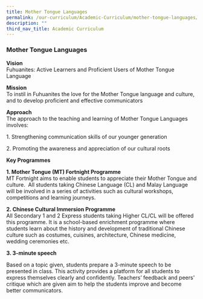 ```yaml
---
title: Mother Tongue Languages
permalink: /our-curriculum/Academic-Curriculum/mother-tongue-languages/
description: ""
third_nav_title: Academic Curriculum
---
```

### Mother Tongue Languages

**Vision**<br>
Fuhuanites: Active Learners and Proficient Users of Mother Tongue Language
  
**Mission**<br>
To instil in Fuhuanites the love for the Mother Tongue language and culture, and to develop proficient and effective communicators

**Approach**
<br>The approach to the teaching and learning of Mother Tongue Languages involves:

1\.  Strengthening communication skills of our younger generation  
    
2\.  Promoting the awareness and appreciation of our cultural roots  

**Key Programmes**<Br>

**1\. Mother Tongue (MT) Fortnight Programme**
<br> MT Fortnight aims to enable students to appreciate their Mother Tongue and culture.  All students taking Chinese Language (CL) and Malay Language will be involved in a series of activities such as cultural workshops, competitions and learning journeys.

**2\. Chinese Cultural Immersion Programme**
<br> All Secondary 1 and 2 Express students taking Higher CL/CL will be offered this programme. It is a school-based enrichment programme where students learn about the history and development of traditional Chinese culture such as costumes, cuisines, architecture, Chinese medicine, wedding ceremonies etc.

**3\. 3-minute speech**

Based on a topic given, students prepare a 3-minute speech to be presented in class. This activity provides a platform for all students to express themselves clearly and confidently. Teachers’ feedback and peers' critique which are given aim to help the students improve and become better communicators.